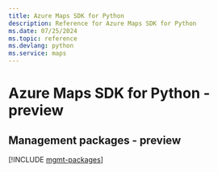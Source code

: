 ```yaml
---
title: Azure Maps SDK for Python
description: Reference for Azure Maps SDK for Python
ms.date: 07/25/2024
ms.topic: reference
ms.devlang: python
ms.service: maps
---
```

# Azure Maps SDK for Python - preview

## Management packages - preview
[!INCLUDE [mgmt-packages](maps-mgmt-index.md)]